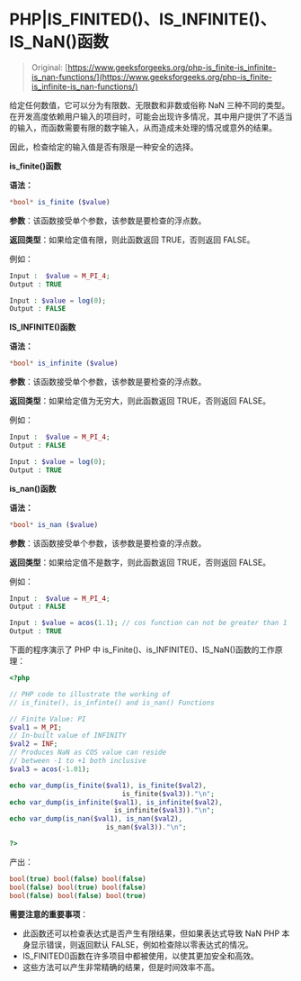# PHP|IS_FINITED()、IS_INFINITE()、IS_NaN()函数

> Original: [https://www.geeksforgeeks.org/php-is_finite-is_infinite-is_nan-functions/](https://www.geeksforgeeks.org/php-is_finite-is_infinite-is_nan-functions/)

给定任何数值，它可以分为有限数、无限数和非数或俗称 NaN 三种不同的类型。 在开发高度依赖用户输入的项目时，可能会出现许多情况，其中用户提供了不适当的输入，而函数需要有限的数字输入，从而造成未处理的情况或意外的结果。

因此，检查给定的输入值是否有限是一种安全的选择。

**is_finite()函数**

**语法：**

```php
*bool* is_finite ($value)

```

**参数**：该函数接受单个参数，该参数是要检查的浮点数。

**返回类型**：如果给定值有限，则此函数返回 TRUE，否则返回 FALSE。

例如：

```php
Input :  $value = M_PI_4;
Output : TRUE

Input : $value = log(0);
Output : FALSE        

```

**IS_INFINITE()函数**

**语法：**

```php
*bool* is_infinite ($value)

```

**参数**：该函数接受单个参数，该参数是要检查的浮点数。

**返回类型**：如果给定值为无穷大，则此函数返回 TRUE，否则返回 FALSE。

例如：

```php
Input :  $value = M_PI_4;
Output : FALSE

Input : $value = log(0);
Output : TRUE        

```

**is_nan()函数**

**语法：**

```php
*bool* is_nan ($value)

```

**参数**：该函数接受单个参数，该参数是要检查的浮点数。

**返回类型**：如果给定值不是数字，则此函数返回 TRUE，否则返回 FALSE。

例如：

```php
Input :  $value = M_PI_4;
Output : FALSE

Input : $value = acos(1.1); // cos function can not be greater than 1
Output : TRUE        

```

下面的程序演示了 PHP 中 is_Finite()、is_INFINITE()、IS_NaN()函数的工作原理：

```php
<?php

// PHP code to illustrate the working of 
// is_finite(), is_infinte() and is_nan() Functions 

// Finite Value: PI
$val1 = M_PI; 
// In-built value of INFINITY
$val2 = INF; 
// Produces NaN as COS value can reside 
// between -1 to +1 both inclusive
$val3 = acos(-1.01); 

echo var_dump(is_finite($val1), is_finite($val2), 
                            is_finite($val3))."\n";
echo var_dump(is_infinite($val1), is_infinite($val2), 
                          is_infinite($val3))."\n";
echo var_dump(is_nan($val1), is_nan($val2), 
                        is_nan($val3))."\n";

?>
```

产出：

```php
bool(true) bool(false) bool(false) 
bool(false) bool(true) bool(false) 
bool(false) bool(false) bool(true) 

```

**需要注意的重要事项**：

*   此函数还可以检查表达式是否产生有限结果，但如果表达式导致 NaN PHP 本身显示错误，则返回默认 FALSE，例如检查除以零表达式的情况。
*   IS_FINITED()函数在许多项目中都被使用，以使其更加安全和高效。
*   这些方法可以产生非常精确的结果，但是时间效率不高。